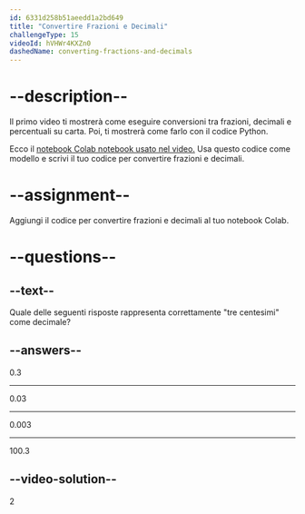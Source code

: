 ```yaml
---
id: 6331d258b51aeedd1a2bd649
title: "Convertire Frazioni e Decimali"
challengeType: 15
videoId: hVHWr4KXZn0
dashedName: converting-fractions-and-decimals
---
```


# --description--

Il primo video ti mostrerà come eseguire conversioni tra frazioni, decimali e percentuali su carta. Poi, ti mostrerà come farlo con il codice Python.

Ecco il <a href="https://colab.research.google.com/drive/1dgeEEODP7cwm_96_JqbjxxJhVpZcFfGe?usp=sharing#scrollTo=NkMTAVF0BlqE" target="_blank" rel="noopener noreferrer nofollow">notebook Colab notebook usato nel video.</a> Usa questo codice come modello e scrivi il tuo codice per convertire frazioni e decimali.

# --assignment--

Aggiungi il codice per convertire frazioni e decimali al tuo notebook Colab.

# --questions--

## --text--

Quale delle seguenti risposte rappresenta correttamente "tre centesimi" come decimale?

## --answers--

0.3

---

0.03

---

0.003

---

100.3

## --video-solution--

2
